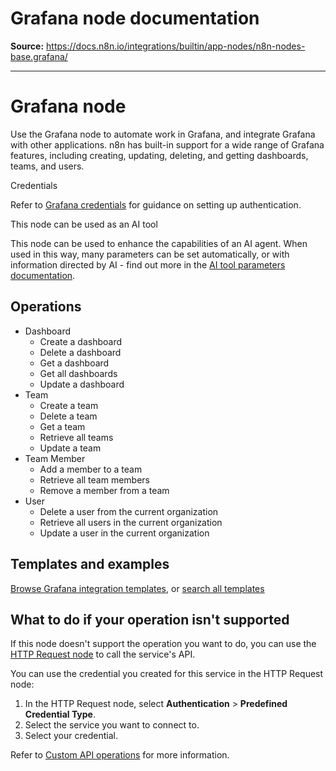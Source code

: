 # Grafana node documentation

**Source:** https://docs.n8n.io/integrations/builtin/app-nodes/n8n-nodes-base.grafana/

---

# Grafana node

Use the Grafana node to automate work in Grafana, and integrate Grafana with other applications. n8n has built-in support for a wide range of Grafana features, including creating, updating, deleting, and getting dashboards, teams, and users.

Credentials

Refer to [Grafana credentials](../../credentials/grafana/) for guidance on setting up authentication.

This node can be used as an AI tool

This node can be used to enhance the capabilities of an AI agent. When used in this way, many parameters can be set automatically, or with information directed by AI - find out more in the [AI tool parameters documentation](../../../../advanced-ai/examples/using-the-fromai-function/).

## Operations

- Dashboard
  - Create a dashboard
  - Delete a dashboard
  - Get a dashboard
  - Get all dashboards
  - Update a dashboard
- Team
  - Create a team
  - Delete a team
  - Get a team
  - Retrieve all teams
  - Update a team
- Team Member
  - Add a member to a team
  - Retrieve all team members
  - Remove a member from a team
- User
  - Delete a user from the current organization
  - Retrieve all users in the current organization
  - Update a user in the current organization

## Templates and examples

[Browse Grafana integration templates](https://n8n.io/integrations/grafana/), or [search all templates](https://n8n.io/workflows/)

## What to do if your operation isn't supported

If this node doesn't support the operation you want to do, you can use the [HTTP Request node](../../core-nodes/n8n-nodes-base.httprequest/) to call the service's API.

You can use the credential you created for this service in the HTTP Request node:

1. In the HTTP Request node, select **Authentication** > **Predefined Credential Type**.
2. Select the service you want to connect to.
3. Select your credential.

Refer to [Custom API operations](../../../custom-operations/) for more information.
